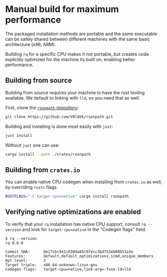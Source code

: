 # Manual build for maximum performance

The packaged installation methods are portable and the same executable can
be safely shared between different machines with the same basic architecture
(x86, ARM).

Building `rq` for a specific CPU makes it not portable, but creates code
explicitly optimized for the machine its built on, enabling better
performance.

## Building from source

Building from source requires your machine to have the rust tooling available.
We default to linking with `lld`, so you need that as well.

First, clone the
[`rsonpath` repository](https://github.com/V0ldek/rsonpath):

```bash
git clone https://github.com/V0ldek/rsonpath.git
```

Building and installing is done most easily with `just`:

```bash
just install
```

Without `just` one can use:

```bash
cargo install --path ./crates/rsonpath
```

## Building from `crates.io`

You can enable native CPU codegen when installing from `crates.io` as well,
by overriding `rustc` flags.

```bash
RUSTFLAGS="-C target-cpu=native" cargo install rsonpath
```

## Verifying native optimizations are enabled

To verify that your `rq` installation has native CPU support,
consult `rq --version` and look for `target-cpu=native` in the "Codegen flags"
field.

```console,ignore
$ rq --version
rq 0.6.0

Commit SHA:      0e17cbc941c638da85c07ecc3bd752eb08b51a3e
Features:        default,default_optimizations,simd,unique_members
Opt level:       3
Target triple:   x86_64-unknown-linux-gnu
Codegen flags:   target-cpu=native,link-arg=-fuse-ld=lld
```
